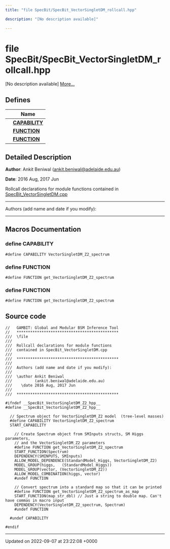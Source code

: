 ```yaml
---
title: "file SpecBit/SpecBit_VectorSingletDM_rollcall.hpp"

description: "[No description available]"

---
```


# file SpecBit/SpecBit_VectorSingletDM_rollcall.hpp

[No description available] [More...](#detailed-description)

## Defines

|                | Name           |
| -------------- | -------------- |
|  | **[CAPABILITY](/documentation/code/files/specbit__vectorsingletdm__rollcall_8hpp/#define-capability)**  |
|  | **[FUNCTION](/documentation/code/files/specbit__vectorsingletdm__rollcall_8hpp/#define-function)**  |
|  | **[FUNCTION](/documentation/code/files/specbit__vectorsingletdm__rollcall_8hpp/#define-function)**  |

## Detailed Description


**Author**: Ankit Beniwal ([ankit.beniwal@adelaide.edu.au](mailto:ankit.beniwal@adelaide.edu.au)) 

**Date**: 2016 Aug, 2017 Jun

Rollcall declarations for module functions contained in [SpecBit_VectorSingletDM.cpp](/documentation/code/files/specbit__vectorsingletdm_8cpp/#file-specbit-vectorsingletdmcpp)



------------------

Authors (add name and date if you modify):



------------------




## Macros Documentation

### define CAPABILITY

```
#define CAPABILITY VectorSingletDM_Z2_spectrum
```


### define FUNCTION

```
#define FUNCTION get_VectorSingletDM_Z2_spectrum
```


### define FUNCTION

```
#define FUNCTION get_VectorSingletDM_Z2_spectrum
```


## Source code

```
//   GAMBIT: Global and Modular BSM Inference Tool
//   *********************************************
///  \file
///
///  Rollcall declarations for module functions
///  contained in SpecBit_VectorSingletDM.cpp
///
///  *********************************************
///
///  Authors (add name and date if you modify):
///
///  \author Ankit Beniwal
///          (ankit.beniwal@adelaide.edu.au)
///    \date 2016 Aug, 2017 Jun
///
///  *********************************************

#ifndef __SpecBit_VectorSingletDM_Z2_hpp__
#define __SpecBit_VectorSingletDM_Z2_hpp__

  // Spectrum object for VectorSingletDM_Z2 model  (tree-level masses)
  #define CAPABILITY VectorSingletDM_Z2_spectrum
  START_CAPABILITY

    // Create Spectrum object from SMInputs structs, SM Higgs parameters,
    // and the VectorSingletDM_Z2 parameters
    #define FUNCTION get_VectorSingletDM_Z2_spectrum
    START_FUNCTION(Spectrum)
    DEPENDENCY(SMINPUTS, SMInputs)
    ALLOW_MODEL_DEPENDENCE(StandardModel_Higgs, VectorSingletDM_Z2)
    MODEL_GROUP(higgs,   (StandardModel_Higgs))
    MODEL_GROUP(vector, (VectorSingletDM_Z2))
    ALLOW_MODEL_COMBINATION(higgs, vector)
    #undef FUNCTION

    // Convert spectrum into a standard map so that it can be printed
    #define FUNCTION get_VectorSingletDM_Z2_spectrum_as_map
    START_FUNCTION(map_str_dbl) // Just a string to double map. Can't have commas in macro input
    DEPENDENCY(VectorSingletDM_Z2_spectrum, Spectrum)
    #undef FUNCTION

  #undef CAPABILITY

#endif
```


-------------------------------

Updated on 2022-09-07 at 23:22:08 +0000
